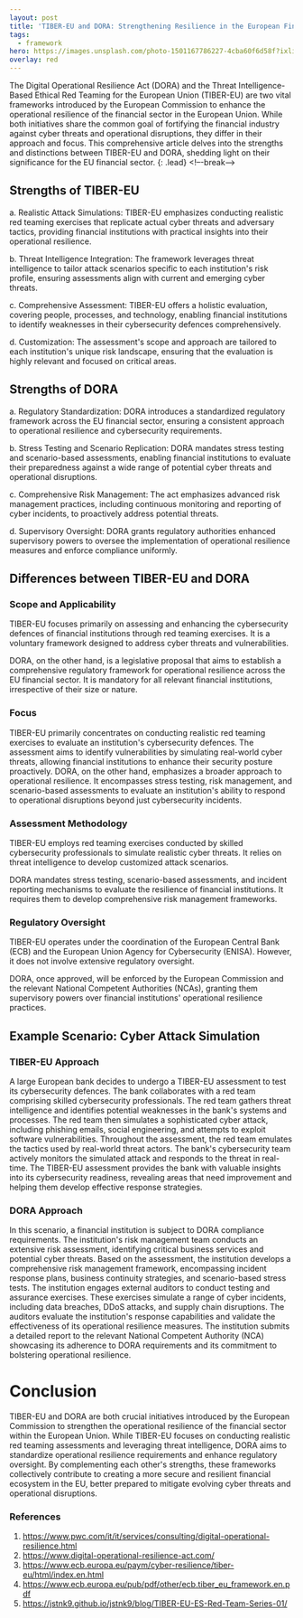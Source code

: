 ```yaml
---
layout: post
title: 'TIBER-EU and DORA: Strengthening Resilience in the European Financial Sector'
tags:
  - framework
hero: https://images.unsplash.com/photo-1501167786227-4cba60f6d58f?ixlib=rb-4.0.3&ixid=M3wxMjA3fDB8MHxzZWFyY2h8Mnx8YmFua3xlbnwwfHwwfHx8MA%3D%3D&auto=format&fit=crop&w=400&q=60
overlay: red
---
```


The Digital Operational Resilience Act (DORA) and the Threat Intelligence-Based Ethical Red Teaming for the European Union (TIBER-EU) are two vital frameworks introduced by the European Commission to enhance the operational resilience of the financial sector in the European Union. While both initiatives share the common goal of fortifying the financial industry against cyber threats and operational disruptions, they differ in their approach and focus. This comprehensive article delves into the strengths and distinctions between TIBER-EU and DORA, shedding light on their significance for the EU financial sector. {: .lead} <!–-break-–> 

## Strengths of TIBER-EU
a. Realistic Attack Simulations: TIBER-EU emphasizes conducting realistic red teaming exercises that replicate actual cyber threats and adversary tactics, providing financial institutions with practical insights into their operational resilience.

b. Threat Intelligence Integration: The framework leverages threat intelligence to tailor attack scenarios specific to each institution's risk profile, ensuring assessments align with current and emerging cyber threats.

c. Comprehensive Assessment: TIBER-EU offers a holistic evaluation, covering people, processes, and technology, enabling financial institutions to identify weaknesses in their cybersecurity defences comprehensively.

d. Customization: The assessment's scope and approach are tailored to each institution's unique risk landscape, ensuring that the evaluation is highly relevant and focused on critical areas.

## Strengths of DORA
a. Regulatory Standardization: DORA introduces a standardized regulatory framework across the EU financial sector, ensuring a consistent approach to operational resilience and cybersecurity requirements.

b. Stress Testing and Scenario Replication: DORA mandates stress testing and scenario-based assessments, enabling financial institutions to evaluate their preparedness against a wide range of potential cyber threats and operational disruptions.

c. Comprehensive Risk Management: The act emphasizes advanced risk management practices, including continuous monitoring and reporting of cyber incidents, to proactively address potential threats.

d. Supervisory Oversight: DORA grants regulatory authorities enhanced supervisory powers to oversee the implementation of operational resilience measures and enforce compliance uniformly.

## Differences between TIBER-EU and DORA

### Scope and Applicability
TIBER-EU focuses primarily on assessing and enhancing the cybersecurity defences of financial institutions through red teaming exercises. It is a voluntary framework designed to address cyber threats and vulnerabilities.

DORA, on the other hand, is a legislative proposal that aims to establish a comprehensive regulatory framework for operational resilience across the EU financial sector. It is mandatory for all relevant financial institutions, irrespective of their size or nature.

### Focus
TIBER-EU primarily concentrates on conducting realistic red teaming exercises to evaluate an institution's cybersecurity defences. The assessment aims to identify vulnerabilities by simulating real-world cyber threats, allowing financial institutions to enhance their security posture proactively.
DORA, on the other hand, emphasizes a broader approach to operational resilience. It encompasses stress testing, risk management, and scenario-based assessments to evaluate an institution's ability to respond to operational disruptions beyond just cybersecurity incidents.

### Assessment Methodology
TIBER-EU employs red teaming exercises conducted by skilled cybersecurity professionals to simulate realistic cyber threats. It relies on threat intelligence to develop customized attack scenarios.

DORA mandates stress testing, scenario-based assessments, and incident reporting mechanisms to evaluate the resilience of financial institutions. It requires them to develop comprehensive risk management frameworks.

### Regulatory Oversight
TIBER-EU operates under the coordination of the European Central Bank (ECB) and the European Union Agency for Cybersecurity (ENISA). However, it does not involve extensive regulatory oversight.

DORA, once approved, will be enforced by the European Commission and the relevant National Competent Authorities (NCAs), granting them supervisory powers over financial institutions' operational resilience practices.

## Example Scenario: Cyber Attack Simulation
### TIBER-EU Approach
A large European bank decides to undergo a TIBER-EU assessment to test its cybersecurity defences. The bank collaborates with a red team comprising skilled cybersecurity professionals. The red team gathers threat intelligence and identifies potential weaknesses in the bank's systems and processes. The red team then simulates a sophisticated cyber attack, including phishing emails, social engineering, and attempts to exploit software vulnerabilities. Throughout the assessment, the red team emulates the tactics used by real-world threat actors. The bank's cybersecurity team actively monitors the simulated attack and responds to the threat in real-time. The TIBER-EU assessment provides the bank with valuable insights into its cybersecurity readiness, revealing areas that need improvement and helping them develop effective response strategies.

### DORA Approach
In this scenario, a financial institution is subject to DORA compliance requirements. The institution's risk management team conducts an extensive risk assessment, identifying critical business services and potential cyber threats. Based on the assessment, the institution develops a comprehensive risk management framework, encompassing incident response plans, business continuity strategies, and scenario-based stress tests. The institution engages external auditors to conduct testing and assurance exercises. These exercises simulate a range of cyber incidents, including data breaches, DDoS attacks, and supply chain disruptions. The auditors evaluate the institution's response capabilities and validate the effectiveness of its operational resilience measures. The institution submits a detailed report to the relevant National Competent Authority (NCA) showcasing its adherence to DORA requirements and its commitment to bolstering operational resilience.

# Conclusion
TIBER-EU and DORA are both crucial initiatives introduced by the European Commission to strengthen the operational resilience of the financial sector within the European Union. While TIBER-EU focuses on conducting realistic red teaming assessments and leveraging threat intelligence, DORA aims to standardize operational resilience requirements and enhance regulatory oversight. By complementing each other's strengths, these frameworks collectively contribute to creating a more secure and resilient financial ecosystem in the EU, better prepared to mitigate evolving cyber threats and operational disruptions.

### References
1. https://www.pwc.com/it/it/services/consulting/digital-operational-resilience.html
2. https://www.digital-operational-resilience-act.com/
3. https://www.ecb.europa.eu/paym/cyber-resilience/tiber-eu/html/index.en.html
4. https://www.ecb.europa.eu/pub/pdf/other/ecb.tiber_eu_framework.en.pdf
5. https://jstnk9.github.io/jstnk9/blog/TIBER-EU-ES-Red-Team-Series-01/
